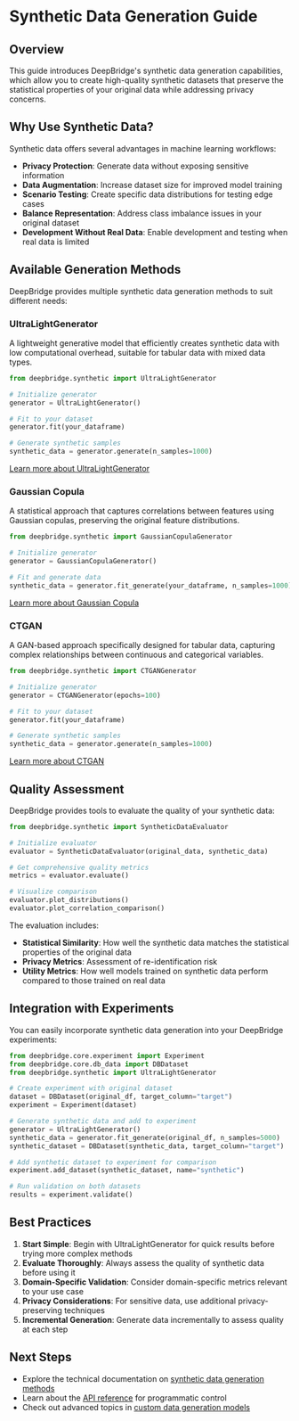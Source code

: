 # Synthetic Data Generation Guide

## Overview

This guide introduces DeepBridge's synthetic data generation capabilities, which allow you to create high-quality synthetic datasets that preserve the statistical properties of your original data while addressing privacy concerns.

## Why Use Synthetic Data?

Synthetic data offers several advantages in machine learning workflows:

- **Privacy Protection**: Generate data without exposing sensitive information
- **Data Augmentation**: Increase dataset size for improved model training
- **Scenario Testing**: Create specific data distributions for testing edge cases
- **Balance Representation**: Address class imbalance issues in your original dataset
- **Development Without Real Data**: Enable development and testing when real data is limited

## Available Generation Methods

DeepBridge provides multiple synthetic data generation methods to suit different needs:

### UltraLightGenerator

A lightweight generative model that efficiently creates synthetic data with low computational overhead, suitable for tabular data with mixed data types.

```python
from deepbridge.synthetic import UltraLightGenerator

# Initialize generator
generator = UltraLightGenerator()

# Fit to your dataset
generator.fit(your_dataframe)

# Generate synthetic samples
synthetic_data = generator.generate(n_samples=1000)
```

[Learn more about UltraLightGenerator](../concepts/synthetic_UltraLightGenerator.md)

### Gaussian Copula

A statistical approach that captures correlations between features using Gaussian copulas, preserving the original feature distributions.

```python
from deepbridge.synthetic import GaussianCopulaGenerator

# Initialize generator
generator = GaussianCopulaGenerator()

# Fit and generate data
synthetic_data = generator.fit_generate(your_dataframe, n_samples=1000)
```

[Learn more about Gaussian Copula](../concepts/synthetic_gaussian_copula.md)

### CTGAN

A GAN-based approach specifically designed for tabular data, capturing complex relationships between continuous and categorical variables.

```python
from deepbridge.synthetic import CTGANGenerator

# Initialize generator
generator = CTGANGenerator(epochs=100)

# Fit to your dataset
generator.fit(your_dataframe)

# Generate synthetic samples
synthetic_data = generator.generate(n_samples=1000)
```

[Learn more about CTGAN](../concepts/synthetic_ctgan.md)

## Quality Assessment

DeepBridge provides tools to evaluate the quality of your synthetic data:

```python
from deepbridge.synthetic import SyntheticDataEvaluator

# Initialize evaluator
evaluator = SyntheticDataEvaluator(original_data, synthetic_data)

# Get comprehensive quality metrics
metrics = evaluator.evaluate()

# Visualize comparison
evaluator.plot_distributions()
evaluator.plot_correlation_comparison()
```

The evaluation includes:

- **Statistical Similarity**: How well the synthetic data matches the statistical properties of the original data
- **Privacy Metrics**: Assessment of re-identification risk
- **Utility Metrics**: How well models trained on synthetic data perform compared to those trained on real data

## Integration with Experiments

You can easily incorporate synthetic data generation into your DeepBridge experiments:

```python
from deepbridge.core.experiment import Experiment
from deepbridge.core.db_data import DBDataset
from deepbridge.synthetic import UltraLightGenerator

# Create experiment with original dataset
dataset = DBDataset(original_df, target_column="target")
experiment = Experiment(dataset)

# Generate synthetic data and add to experiment
generator = UltraLightGenerator()
synthetic_data = generator.fit_generate(original_df, n_samples=5000)
synthetic_dataset = DBDataset(synthetic_data, target_column="target")

# Add synthetic dataset to experiment for comparison
experiment.add_dataset(synthetic_dataset, name="synthetic")

# Run validation on both datasets
results = experiment.validate()
```

## Best Practices

1. **Start Simple**: Begin with UltraLightGenerator for quick results before trying more complex methods
2. **Evaluate Thoroughly**: Always assess the quality of synthetic data before using it
3. **Domain-Specific Validation**: Consider domain-specific metrics relevant to your use case
4. **Privacy Considerations**: For sensitive data, use additional privacy-preserving techniques
5. **Incremental Generation**: Generate data incrementally to assess quality at each step

## Next Steps

- Explore the technical documentation on [synthetic data generation methods](../concepts/synthetic_data.md)
- Learn about the [API reference](../api/synthetic.md) for programmatic control
- Check out advanced topics in [custom data generation models](../advanced/custom_models.md)